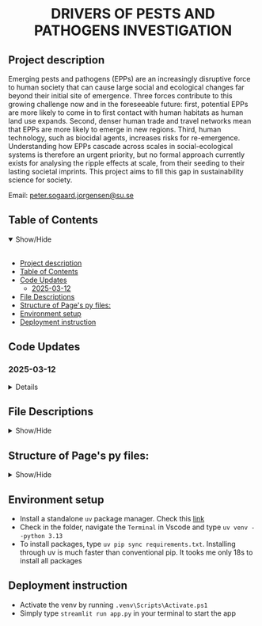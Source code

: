 <h1 align='center'>DRIVERS OF PESTS AND PATHOGENS INVESTIGATION</h1>


## Project description

Emerging pests and pathogens (EPPs) are an increasingly disruptive force to human society that can cause large social and ecological changes far beyond their initial site of emergence. Three forces contribute to this growing challenge now and in the foreseeable future: first, potential EPPs are more likely to come in to first contact with human habitats as human land use expands. Second, denser human trade and travel networks mean that EPPs are more likely to emerge in new regions. Third, human technology, such as biocidal agents, increases risks for re-emergence. Understanding how EPPs cascade across scales in social-ecological systems is therefore an urgent priority, but no formal approach currently exists for analysing the ripple effects at scale, from their seeding to their lasting societal imprints. This project aims to fill this gap in sustainability science for society.

Email: peter.sogaard.jorgensen@su.se <br>


## Table of Contents
<details open>
<summary>Show/Hide</summary>
<br>

- [Project description](#project-description)
- [Table of Contents](#table-of-contents)
- [Code Updates](#code-updates)
  - [2025-03-12](#2025-03-12)
- [File Descriptions](#file-descriptions)
- [Structure of Page's py files:](#structure-of-pages-py-files)
- [Environment setup](#environment-setup)
- [Deployment instruction](#deployment-instruction)
</details>

## Code Updates

### 2025-03-12
<details>

- The openai/o3-mini model was set as the default LLM model. The reasoning model is believed providing better result.
Additionally, both o1 and o3 models (including their mini variants) are part of the same "reasoning model" family that require specific configuration (temperature=1.0, tokens >= 5000). 
- Create the `env/.env` file to keep your OpenAI API in this format `OPENAI_API_KEY=''`
- Add new packages in `requirements.txt`, you may need to run `uv pip sync requirements.txt` to synchonize the packages
- Create `data/output` subfolder to store model results
- First attempt to run the model, the accuracy was not high. In addition, the Cause-Effect pairs data should be presented in long format.
  ![Preliminary results](media/result_2025-03-12.png)

</details>


## File Descriptions
<details>
<a name="File_Description"></a>
<summary>Show/Hide</summary>
<br>
    
* <strong>[ Data ](https://github.com/Amareteklay/cause-effect/tree/master/data)</strong>: folder containing all data files
    * <strong>corpus.csv</strong>: Raw data crawled from WHO-DONs website (latest data on 31 Oct 2024). Each article has its own DonID and contains typical information of an outbreak reports including Summary, Overview, Epidemiology, Assessment, Advice and Further Information. Currently, only `Assessment section` is considered for analysis. The file is used to extract drivers of EPPs using large language models
    * <strong>output/extracted_cause_effect.csv</strong>: Result obtained from running the LLM
    * <strong>output/evaluation_results.csv</strong>: Calibrated results to validate the model precision
    * <strong>result_df_31_oct.csv</strong>: Output file from the task `Causality Extraction` above and then be used in the task `Driver Mapping`
    * <strong>drivers.xlsx</strong>: A pre-defined list of relevant drivers of EPPs. The file was aggregated from different reviews by two experienced researchers in the field of health, ecology and sustainability. It is used for the `Mapping extracted drivers by LLMs with domain knowledge` 


* <strong>[ Pages ](https://github.com/Amareteklay/cause-effect/tree/master/pages)</strong>: folder containing all Streamlit pages
    * <strong>3_Causality_Extraction.py</strong>: Define classess and functions to extract drivers of EPP from text, with the help of different LLMs.
    * <strong>4_Mapping.py</strong>: Define classess and functions to map identified drivers from the previous step with a predefined list of drivers.

* <strong>[ App ](https://github.com/Amareteklay/cause-effect/blob/main/app.py)</strong>: Empty file to start the app
* <strong>[ Config file ](https://github.com/Amareteklay/cause-effect/blob/main/config.py)</strong>: For configuring models, APIs
* * <strong>[ Utils file ](https://github.com/Amareteklay/cause-effect/blob/main/utils.py)</strong>: To define universal functions

</details>


## Structure of Page's py files:
<details>
<a name="Structure"></a>
<summary>Show/Hide</summary>
<br>
    
1. Causality Extraction
   * 1.1 Import libraries and data
   * 1.2 Only keep `Assessment` information of the column `InformationType`, and the first 20 rows
   * 1.3 Define class `CauseEffectExtractionSignature`, for ...
   * 1.4 Define class `CauseEffectExtractionModule`, for..., including sub-methods like...
   * 1.5 Initialize the extraction module

2. Drivers Mapping
   * 2.1 Import libraries and data
   * 2.2 Could you continue here as above...

</details>  
   


## Environment setup 
- Install a standalone `uv` package manager. Check this [link](https://docs.astral.sh/uv/getting-started/installation/)
- Check in the folder, navigate the `Terminal` in Vscode and type `uv venv --python 3.13`
- To install packages, type `uv pip sync requirements.txt`. Installing through uv is much faster than conventional pip. It tooks me only 18s to install all packages     

## Deployment instruction
- Activate the venv by running `.venv\Scripts\Activate.ps1`
- Simply type `streamlit run app.py` in your terminal to start the app

</details>